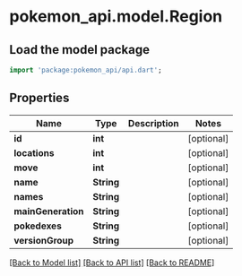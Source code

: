 # pokemon_api.model.Region

## Load the model package
```dart
import 'package:pokemon_api/api.dart';
```

## Properties
Name | Type | Description | Notes
------------ | ------------- | ------------- | -------------
**id** | **int** |  | [optional] 
**locations** | **int** |  | [optional] 
**move** | **int** |  | [optional] 
**name** | **String** |  | [optional] 
**names** | **String** |  | [optional] 
**mainGeneration** | **String** |  | [optional] 
**pokedexes** | **String** |  | [optional] 
**versionGroup** | **String** |  | [optional] 

[[Back to Model list]](../README.md#documentation-for-models) [[Back to API list]](../README.md#documentation-for-api-endpoints) [[Back to README]](../README.md)


